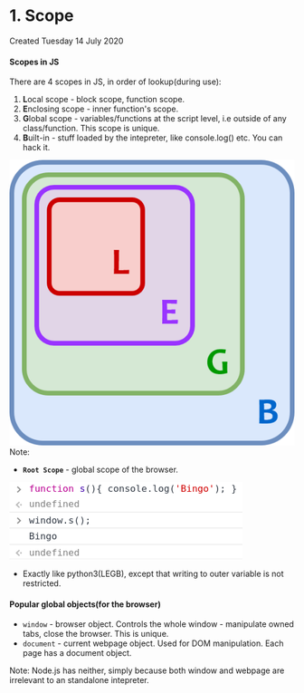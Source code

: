 # 1. Scope
Created Tuesday 14 July 2020

#### Scopes in JS
There are 4 scopes in JS, in order of lookup(during use):
1. **L**ocal scope - block scope, function scope.
2. **E**nclosing scope - inner function's scope.
3. **G**lobal scope - variables/functions at the script level, i.e outside of any class/function. This scope is unique.
4. **B**uilt-in - stuff loaded by the intepreter, like console.log() etc. You can hack it.

![](/assets/1_Scope-image-1.png)
Note:

* **``Root Scope``** - global scope of the browser.

![](/assets/1_Scope-image-2.png)

* Exactly like python3(LEGB), except that writing to outer variable is not restricted.


#### Popular global objects(for the browser)

* ``window`` - browser object. Controls the whole window - manipulate owned tabs, close the browser. This is unique.
* ``document`` - current webpage object. Used for DOM manipulation. Each page has a document object.


Note: Node.js has neither, simply because both window and webpage are irrelevant to an standalone intepreter.


